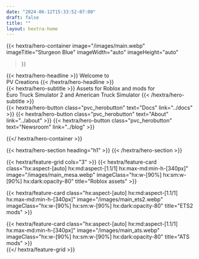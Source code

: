 ```yaml
---
date: "2024-06-12T15:33:52-07:00"
draft: false
title: ""
layout: hextra-home
---
```



{{< hextra/hero-container
    image="/images/main.webp"
    imageTitle="Sturgeon Blue"
    imageWidth="auto"
    imageHeight="auto"
>}}

<div class="hx:mt-6 hx:mb-6">
{{< hextra/hero-headline >}}
  Welcome to&nbsp;<br class="hx:sm:block hx:hidden" />PV Creations
{{< /hextra/hero-headline >}}
</div>

<div class="hx:mb-12">
{{< hextra/hero-subtitle >}}
  Assets for Roblox and mods for&nbsp;<br class="hx:sm:block hx:hidden" />Euro Truck Simulator 2 and American Truck Simulator
{{< /hextra/hero-subtitle >}}
</div>


<div class="hx-mt-6 hx-mb-6">
{{< hextra/hero-button class="pvc_herobutton" text="Docs" link="../docs" >}}
{{< hextra/hero-button class="pvc_herobutton" text="About" link="../about" >}}
{{< hextra/hero-button class="pvc_herobutton" text="Newsroom" link="../blog" >}}
</div>

{{</ hextra/hero-container >}}

{{< hextra/hero-section heading="h1" >}}&nbsp;{{< /hextra/hero-section >}}

{{< hextra/feature-grid cols="3" >}}
  {{< hextra/feature-card 
    class="hx:aspect-[auto] hx:md:aspect-[1.1/1] hx:max-md:min-h-[340px]"
    image="/images/main_mesa.webp" 
    imageClass="hx:w-[90%] hx:sm:w-[90%] hx:dark:opacity-80" 
    title="Roblox assets" >}}

  {{< hextra/feature-card 
    class="hx:aspect-[auto] hx:md:aspect-[1.1/1] hx:max-md:min-h-[340px]"
    image="/images/main_ets2.webp" 
    imageClass="hx:w-[90%] hx:sm:w-[90%] hx:dark:opacity-80" 
    title="ETS2 mods" >}}  

  {{< hextra/feature-card 
    class="hx:aspect-[auto] hx:md:aspect-[1.1/1] hx:max-md:min-h-[340px]"
    image="/images/main_ats.webp" 
    imageClass="hx:w-[90%] hx:sm:w-[90%] hx:dark:opacity-80" 
    title="ATS mods" >}}  
{{</ hextra/feature-grid >}}